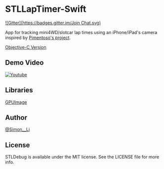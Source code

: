 # STLLapTimer-Swift
[![Gitter](https://badges.gitter.im/Join Chat.svg)](https://gitter.im/siutsin/STLLapTimer-Swift?utm_source=badge&utm_medium=badge&utm_campaign=pr-badge&utm_content=badge)

App for tracking mini4WD/slotcar lap times using an iPhone/iPad's camera inspired by [Pimentoso's project](https://github.com/Pimentoso/AndroidLapTimer).

[Objective-C Version](https://github.com/siutsin/STLLapTimer)

## Demo Video

[![Youtube](http://img.youtube.com/vi/jmIg5q2mGIs/0.jpg)](http://www.youtube.com/watch?v=jmIg5q2mGIs)

## Libraries

[GPUImage](https://github.com/BradLarson/GPUImage)

## Author

[@Simon__Li](https://twitter.com/Simon__LI)

## License

STLDebug is available under the MIT license. See the LICENSE file for more info.